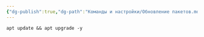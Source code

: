 ```yaml
---
{"dg-publish":true,"dg-path":"Команды и настройки/Обновление пакетов.md","permalink":"/komandy-i-nastrojki/obnovlenie-paketov/","updated":"2024-10-06T02:52:28+03:00"}
---
```


```shell
apt update && apt upgrade -y
```
